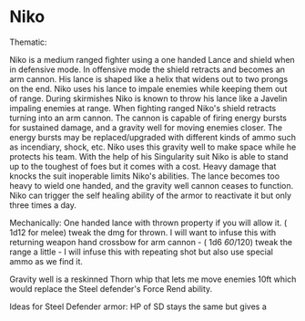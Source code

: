 # Niko

Thematic:

Niko is a medium ranged fighter using a one handed Lance and shield when in defensive mode. In offensive mode the shield retracts and becomes an arm cannon. His lance is shaped like a helix that widens out to two prongs on the end. Niko uses his lance to impale enemies while keeping them out of range. During skirmishes Niko is known to throw his lance like a Javelin impaling enemies at range. When fighting ranged Niko's shield retracts turning into an arm cannon. The cannon is capable of firing energy bursts for sustained damage, and a gravity well for moving enemies closer. The energy bursts may be replaced/upgraded with different kinds of ammo such as incendiary,  shock, etc. Niko uses this gravity well to make space while he protects his team. With the help of his Singularity suit Niko is able to stand up to the toughest of foes but it comes with a cost. Heavy damage that knocks the suit inoperable limits Niko's abilities. The lance becomes too heavy to wield one handed, and the gravity well cannon ceases to function. Niko can trigger the self healing ability of the armor to reactivate it but only three times a day. 

Mechanically:
One handed lance with thrown property if you will allow it. ( 1d12 for melee) tweak the dmg for thrown. I will want to infuse this with returning weapon
hand crossbow for arm cannon - ( 1d6  *60*/120) tweak the range a little - I will infuse this with repeating shot but also use special ammo as we find it. 

Gravity well is a reskinned Thorn whip that lets me move enemies 10ft which would replace the Steel defender's Force Rend ability. 

Ideas for Steel Defender armor:
HP of SD stays the same but gives a 

